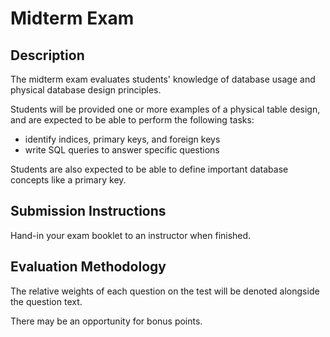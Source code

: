 # Midterm Exam

## Description

The midterm exam evaluates students' knowledge of database usage and physical database design principles.

Students will be provided one or more examples of a physical table design, and are expected to be able to perform the following tasks:

 + identify indices, primary keys, and foreign keys
 + write SQL queries to answer specific questions

Students are also expected to be able to define important database concepts like a primary key.

## Submission Instructions

Hand-in your exam booklet to an instructor when finished.

## Evaluation Methodology

The relative weights of each question on the test will be denoted alongside the question text.

There may be an opportunity for bonus points.

